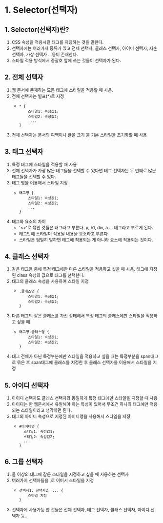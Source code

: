 # 1. Selector(선택자)
## 1. Selector(선택자)란?
1. CSS 속성을 적용시킬 태그를 지칭하는 것을 말한다.
2. 선택자에는 여러가지 종류가 있고 전체 선택자, 클래스 선택자, 아이디 선택자, 자손 선택자, 가상 선택자 .. 등이 존재한다.
3. 스타일 적용 방식에서 중괄호 앞에 쓰는 것들이 선택자가 된다.

## 2. 전체 선택자
1. 웹 문서에 존재하는 모든 태그에 스타일을 적용할 때 사용.
2. 전체 선택자는 별표(*)로 지정
    - ```
      * {
          스타일1: 속성값1;
          스타일2: 속성값2;
          ....
      }
      ```
3. 전체 선택자는 문서의 여백이나 글꼴 크기 등 기본 스타일을 초기화할 때 사용

## 3. 태그 선택자
1. 특정 태그에 스타일을 적용할 때 사용
2. 전체 선택자가 가장 많은 태그들을 선택할 수 있다면 태그 선택자는 두 번째로 많은 태그들을 선택할 수 있다.
3. 태그 명을 이용해서 스타일 지정
    - ```
      태그명 {
          스타일1: 속성값1;
          스타일2: 속성값2;
          ...
      }
      ```
4. 태그와 요소의 차이
    - '<>'로 묶인 것들은 태그라고 부른다. p, h1, div, a ... 태그라고 부르게 된다.
    - 태그안에 스타일이 적용될 내용을 요소라고 부른다.
    - 스타일은 엄밀히 말하면 태그에 적용되는 게 아니라 요소에 적용되는 것이다.

## 4. 클래스 선택자
1. 같은 태그들 중에 특정 태그에만 다른 스타일을 적용하고 싶을 때 사용. 태그에 지정된 class
속성의 값으로 태그를 선택한다.
2. 태그의 클래스 속성을 사용하여 스타일 지정
    - ```
      .클래스명 {
          스타일1: 속성값1;
          스타일2: 속상값2;
      }
      ```
3. 다른 태그의 같은 클래스를 가진 상태에서 특정 태그의 클래스에만 스타일을 적용하고 싶을 때
    - ```
      태그명.클래스명 {
          스타일1: 속성값1;
          스타일2: 속상값2;
      }
      ```
4. 태그 전체가 아닌 특정부분에만 스타일을 적용하고 싶을 때는 특정부분을 span태그로 묶은 후 span태그에 클래스를 지정한 후 클래스 선택자를 이용해서 스타일을 지정

## 5. 아이디 선택자
1. 아이디 선택자도 클래스 선택자와 동일하게 특정 태그에만 스타일을 지정할 때 사용
2. 아이디는 한 웹문서에서 유일해야 하는 특성이 있어서 무조건 하나의 태그에만 적용되는 스타일이라고 생각하면 된다.
3. 태그의 아이디 속성으로 지정된 아이디명을 사용해서 스타일을 지정
    - ```
      #아이디명 {
        스타일1: 속성값1;
        스타일2: 속성값2;
        ...
      }
      ```

## 6. 그룹 선택자
1. 둘 이상의 태그에 같은 스타일을 지정하고 싶을 때 사용하는 선택자
2. 여러가지 선택자들을 ,로 이어서 스타일을 지정
    - ```
      선택자1, 선택자2, ... {
          스타일 지정
      }
      ```
3. 선택자에 사용가능 한 것들은 전체 선택자, 태그 선택자, 클래스 선택자, 아이디 선택자 등...